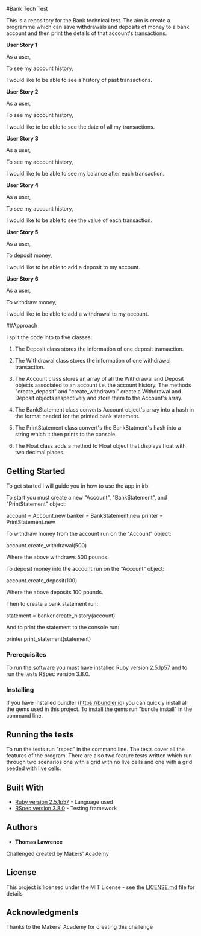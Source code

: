 #Bank Tech Test

This is a repository for the Bank technical test. The aim is create a programme which can save withdrawals and deposits of money to a bank account and then print the details of that account's transactions.

**User Story 1**

As a user,

To see my account history,

I would like to be able to see a history of past transactions.

**User Story 2**

As a user,

To see my account history,

I would like to be able to see the date of all my transactions.

**User Story 3**

As a user,

To see my account history,

I would like to be able to see my balance after each transaction.

**User Story 4**

As a user,

To see my account history,

I would like to be able to see the value of each transaction.

**User Story 5**

As a user,

To deposit money,

I would like to be able to add a deposit to my account.

**User Story 6**

As a user,

To withdraw money,

I would like to be able to add a withdrawal to my account.

##Approach

I split the code into to five classes:

1. The Deposit class stores the information of one deposit transaction.

2. The Withdrawal class stores the information of one withdrawal transaction.

3. The Account class stores an array of all the Withdrawal and Deposit objects associated to an account i.e. the account history. The methods "create_deposit" and "create_withdrawal" create a Withdrawal and Deposit objects respectively and store them to the Account's array.

4. The BankStatement class converts Account object's array into a hash in the format needed for the printed bank statement.

5. The PrintStatement class convert's the BankStatment's hash into a string which it then prints to the console.

6. The Float class adds a method to Float object that displays float with two decimal places.

## Getting Started

To get started I will guide you in how to use the app in irb.

To start you must create a new "Account", "BankStatement", and "PrintStatement" object:

account = Account.new
banker = BankStatement.new
printer = PrintStatement.new

To withdraw money from the account run on the "Account" object:

 account.create_withdrawal(500)

 Where the above withdraws 500 pounds.

 To deposit money into the account run on the "Account" object:

 account.create_deposit(100)

 Where the above deposits 100 pounds.

 Then to create a bank statement run:

 statement = banker.create_history(account)

 And to print the statement to the console run:

 printer.print_statement(statement)

### Prerequisites

To run the software you must have installed Ruby version 2.5.1p57 and to run the tests RSpec version 3.8.0.

### Installing

If you have installed bundler (https://bundler.io) you can quickly install all the gems used in this project. To install the gems run "bundle install" in the command line.

## Running the tests

To run the tests run "rspec" in the command line. The tests cover all the features of the program. There are also two feature tests written which run through two scenarios one with a grid with no live cells and one with a grid seeded with live cells.

## Built With

* [Ruby version 2.5.1p57](http://www.dropwizard.io/1.0.2/docs/) - Language used
* [RSpec version 3.8.0](http://rspec.info) - Testing framework

## Authors

* **Thomas Lawrence**

Challenged created by Makers' Academy

## License

This project is licensed under the MIT License - see the [LICENSE.md](LICENSE.md) file for details

## Acknowledgments

Thanks to the Makers' Academy for creating this challenge
